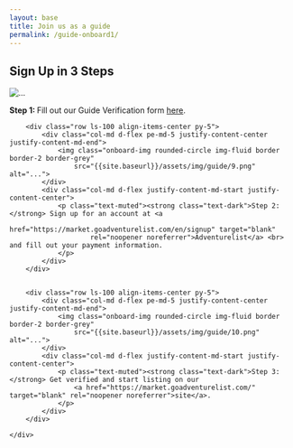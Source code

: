 ```yaml
---
layout: base
title: Join us as a guide
permalink: /guide-onboard1/
---
```


<section class="page-section bg-light" id="guide-onboard">
    <div class="container">
        <div class="row">
            <div class="text-center pb-5">
                <h2 class="section-heading text-uppercase">Sign Up in 3 Steps</h2>
            </div>
        </div>
        <div class="row ls-100 align-items-center pb-5">
            <div class="col-md d-flex pe-md-5 justify-content-center justify-content-md-end">
                <img class="onboard-img rounded-circle img-fluid border border-2 border-grey"
                    src="{{site.baseurl}}/assets/img/guide/8.png" alt="...">
            </div>
            <div class="col-md d-flex justify-content-md-start justify-content-center">
                <p class="text-muted"><strong class="text-dark">Step 1: </strong> Fill out our Guide Verification form
                    <a href="{{site.baseurl}}/guide-verification/" target="blank" rel="noopener noreferrer">here</a>.
                </p>
            </div>
        </div>

        <div class="row ls-100 align-items-center py-5">
            <div class="col-md d-flex pe-md-5 justify-content-center justify-content-md-end">
                <img class="onboard-img rounded-circle img-fluid border border-2 border-grey"
                    src="{{site.baseurl}}/assets/img/guide/9.png" alt="...">
            </div>
            <div class="col-md d-flex justify-content-md-start justify-content-center">
                <p class="text-muted"><strong class="text-dark">Step 2: </strong> Sign up for an account at <a
                        href="https://market.goadventurelist.com/en/signup" target="blank"
                        rel="noopener noreferrer">Adventurelist</a> <br> and fill out your payment information.
                </p>
            </div>
        </div>


        <div class="row ls-100 align-items-center py-5">
            <div class="col-md d-flex pe-md-5 justify-content-center justify-content-md-end">
                <img class="onboard-img rounded-circle img-fluid border border-2 border-grey"
                    src="{{site.baseurl}}/assets/img/guide/10.png" alt="...">
            </div>
            <div class="col-md d-flex justify-content-md-start justify-content-center">
                <p class="text-muted"><strong class="text-dark">Step 3: </strong> Get verified and start listing on our
                    <a href="https://market.goadventurelist.com/" target="blank" rel="noopener noreferrer">site</a>.
                </p>
            </div>
        </div>

    </div>

</section>

<script>
    window.onload = function () {
        document.body.querySelector('#mainNav').classList.add('navbar-shrink');
    }
</script>